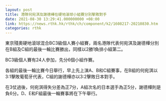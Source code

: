 ```yaml
---
layout: post
title: 港隊何宛淇及謝德樺在硬地滾球小組賽分別擊敗對手
date: 2021-08-30 13:29:41.000000000 +08:00
link: https://news.rthk.hk/rthk/ch/component/k2/1608217-20210830.htm
categories: rthk
---
```


東京殘奧硬地滾球混合BC3級個人賽小組賽，兩名港隊代表何宛淇及謝德樺分別在B組及C組的最後一輪比賽勝出，同樣以2勝1負排小組第二。

BC3級個人賽有24人參加，先分6個小組作賽。

各組的最後一輪比賽今日舉行，早上先上演A、B和C組賽事，在B組的何宛淇以3:1擊敗葡萄牙代表，C組的謝德樺亦以3:2擊敗日本對手。

在3仗過後，何宛淇得失分差為正7分，A組次名的日本選手為正5分，謝德樺則是負6分。D、E和F組最後一輪賽事將在下午舉行。
